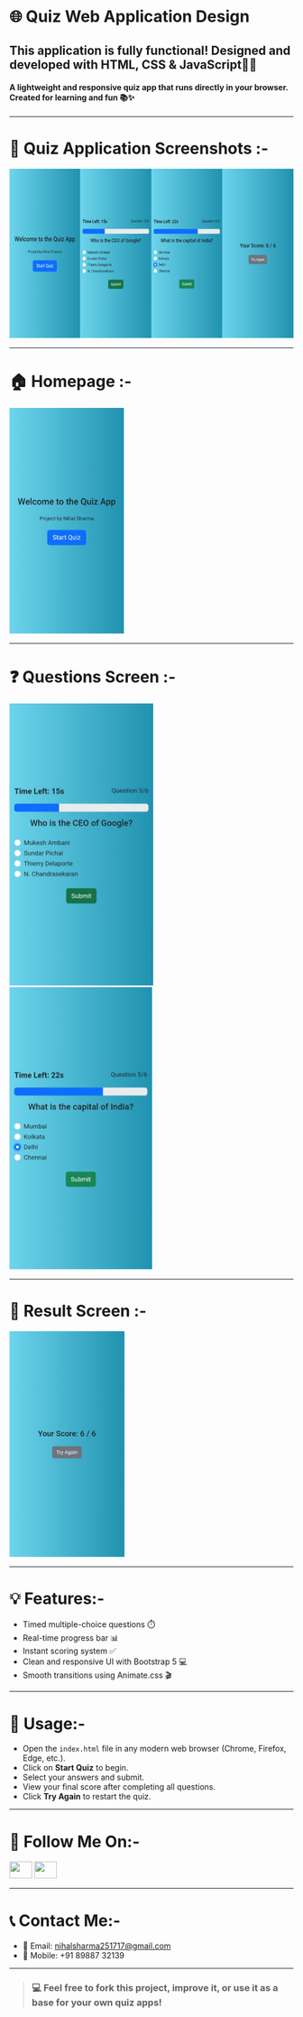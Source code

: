 # 🌐 Quiz Web Application Design
## This application is fully functional! Designed and developed with HTML, CSS & JavaScript🧑‍💻
#### A lightweight and responsive quiz app that runs directly in your browser. Created for learning and fun 📚✨

---

# 🎯 Quiz Application Screenshots :-
<img src="./PRJ ScrnShts/MERGED.png" height="300em">

---

# 🏠 Homepage :-
<img src="./PRJ ScrnShts/HOMEPAGE.jpg" height="400em">

---

# ❓ Questions Screen :-
<img src="./PRJ ScrnShts/QSS1.jpg" height="500em">
<img src="./PRJ ScrnShts/QSS2.jpg" height="500em">

---

# 🏁 Result Screen :-
<img src="./PRJ ScrnShts/RESULT.jpg" height="400em">

---

# 💡 Features:-

- Timed multiple-choice questions ⏱️  
- Real-time progress bar 📊  
- Instant scoring system ✅  
- Clean and responsive UI with Bootstrap 5 💻  
- Smooth transitions using Animate.css 🎬  

---

# 📱 Usage:-

* Open the `index.html` file in any modern web browser (Chrome, Firefox, Edge, etc.).
* Click on **Start Quiz** to begin.
* Select your answers and submit.
* View your final score after completing all questions.
* Click **Try Again** to restart the quiz.

---

# 📲 Follow Me On:-
<p align="left">
<a href="https://www.linkedin.com/in/nihal-sharma-sh/" target="_blank"><img src="https://raw.githubusercontent.com/rahuldkjain/github-profile-readme-generator/master/src/images/icons/Social/linked-in-alt.svg" height="30" width="40" /></a>
<a href="https://www.instagram.com/nihall_sharma/" target="_blank"><img src="https://raw.githubusercontent.com/rahuldkjain/github-profile-readme-generator/master/src/images/icons/Social/instagram.svg" height="30" width="40" /></a>
</p>

---

# 📞 Contact Me:-
* 📧 Email: nihalsharma251717@gmail.com
* 📱 Mobile: +91 89887 32139

---

> ### 💻 Feel free to fork this project, improve it, or use it as a base for your own quiz apps!
